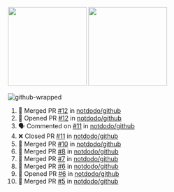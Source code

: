 <a href="https://github.com/notdodo"><img src="https://github-readme-stats.vercel.app/api?username=notdodo&count_private=true&theme=dark" height="180" /></a> <a href="https://github.com/notdodo"><img src="https://github-readme-stats.vercel.app/api/top-langs/?username=notdodo&langs_count=8&theme=dark&hide=tex,java,html,css&layout=compact" height="180" /></a>

![github-wrapped](https://github.com/notdodo/notdodo/assets/6991986/fb310ed4-7b6b-48dd-a447-4c85e6000edb)

<!--START_SECTION:activity-->
1. 🎉 Merged PR [#12](https://github.com/notdodo/github/pull/12) in [notdodo/github](https://github.com/notdodo/github)
2. 💪 Opened PR [#12](https://github.com/notdodo/github/pull/12) in [notdodo/github](https://github.com/notdodo/github)
3. 🗣 Commented on [#11](https://github.com/notdodo/github/pull/11#issuecomment-2356362564) in [notdodo/github](https://github.com/notdodo/github)
4. ❌ Closed PR [#11](https://github.com/notdodo/github/pull/11) in [notdodo/github](https://github.com/notdodo/github)
5. 🎉 Merged PR [#10](https://github.com/notdodo/github/pull/10) in [notdodo/github](https://github.com/notdodo/github)
6. 🎉 Merged PR [#8](https://github.com/notdodo/github/pull/8) in [notdodo/github](https://github.com/notdodo/github)
7. 🎉 Merged PR [#7](https://github.com/notdodo/github/pull/7) in [notdodo/github](https://github.com/notdodo/github)
8. 🎉 Merged PR [#6](https://github.com/notdodo/github/pull/6) in [notdodo/github](https://github.com/notdodo/github)
9. 💪 Opened PR [#6](https://github.com/notdodo/github/pull/6) in [notdodo/github](https://github.com/notdodo/github)
10. 🎉 Merged PR [#5](https://github.com/notdodo/github/pull/5) in [notdodo/github](https://github.com/notdodo/github)
<!--END_SECTION:activity-->
